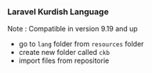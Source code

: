 ### Laravel Kurdish Language

Note : Compatible in version 9.19 and up

- go to `lang` folder from `resources` folder
- create new folder called `ckb`
- import files from repositorie
